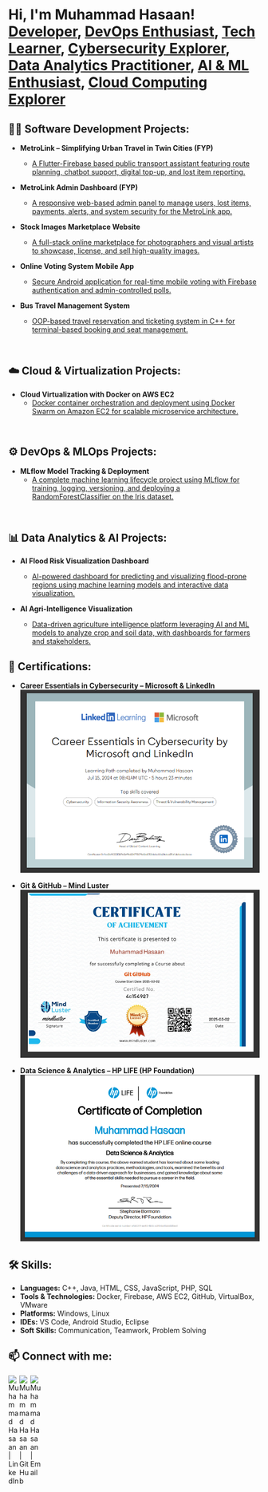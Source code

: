 <h1>Hi, I'm Muhammad Hasaan! <br/>
<a href="mailto:Hassaan70306@gmail.com">Developer</a>, 
<a href="https://www.linkedin.com/in/muhammad-hasaan-dev">DevOps Enthusiast</a>, 
<a href="https://github.com/hasaan1315">Tech Learner</a>, 
<a href="#">Cybersecurity Explorer</a>, 
<a href="#">Data Analytics Practitioner</a>, 
<a href="#">AI & ML Enthusiast</a>, 
<a href="#">Cloud Computing Explorer</a>
</h1>


<h2>👨‍💻 Software Development Projects:</h2>

- <b>MetroLink – Simplifying Urban Travel in Twin Cities (FYP)</b>  
  - <a href="https://github.com/hasaan1315/MetroLink-App" target="_blank">
    A Flutter-Firebase based public transport assistant featuring route planning, chatbot support, digital top-up, and lost item reporting.
    </a>

- <b>MetroLink Admin Dashboard (FYP)</b>  
  - <a href="https://github.com/hasaan1315/MetroLink-Admin-Dashboard" target="_blank">
    A responsive web-based admin panel to manage users, lost items, payments, alerts, and system security for the MetroLink app.
    </a>
    
- <b>Stock Images Marketplace Website</b>  
  - <a href="https://github.com/hasaan1315/Stock-Images-Marketplace-Website" target="_blank">
    A full-stack online marketplace for photographers and visual artists to showcase, license, and sell high-quality images.
    </a>

- <b>Online Voting System Mobile App</b>  
  - <a href="https://github.com/hasaan1315/Online-Voting-System-Mobile-App" target="_blank">
    Secure Android application for real-time mobile voting with Firebase authentication and admin-controlled polls.
    </a>

- <b>Bus Travel Management System</b>  
  - <a href="https://github.com/hasaan1315/Travel-Diaries-Online-Bus-Ticketing-System" target="_blank">
    OOP-based travel reservation and ticketing system in C++ for terminal-based booking and seat management.
    </a>

<br/>

<h2>☁️ Cloud & Virtualization Projects:</h2>

- <b>Cloud Virtualization with Docker on AWS EC2</b>  
  - <a href="https://github.com/hasaan1315/Cloud-Virtualization-with-Docker-on-AWS-EC2" target="_blank">
    Docker container orchestration and deployment using Docker Swarm on Amazon EC2 for scalable microservice architecture.
    </a>

<br/>

<h2>⚙️ DevOps & MLOps Projects:</h2>

- <b>MLflow Model Tracking & Deployment</b>  
  - <a href="https://github.com/hasaan1315/MLflow-Model-Tracking-Deployment-" target="_blank">
    A complete machine learning lifecycle project using MLflow for training, logging, versioning, and deploying a RandomForestClassifier on the Iris dataset.
    </a>  

<br/>

<h2>📊 Data Analytics & AI Projects:</h2>

- <b>AI Flood Risk Visualization Dashboard</b>  
  - <a href="https://github.com/hasaan1315/Hydrolytix/tree/main" target="_blank">
    AI-powered dashboard for predicting and visualizing flood-prone regions using machine learning models and interactive data visualization.
    </a>  

- <b>AI Agri-Intelligence Visualization</b>  
  - <a href="https://github.com/hasaan1315/Hydrolytix-Agri-Intelligence" target="_blank">
    Data-driven agriculture intelligence platform leveraging AI and ML models to analyze crop and soil data, with dashboards for farmers and stakeholders.
    </a>  


<h2>📜 Certifications:</h2>

- **Career Essentials in Cybersecurity – Microsoft & LinkedIn**  
  ![Cybersecurity Certificate](certifications/microsoft-cybersecurity.png)

- **Git & GitHub – Mind Luster**  
  ![Git Certificate](certifications/git-github-mindluster.png)

- **Data Science & Analytics – HP LIFE (HP Foundation)**  
  ![HP Data Science Certificate](certifications/hp-data-science.png)

<h2>🛠 Skills:</h2>

- **Languages:** C++, Java, HTML, CSS, JavaScript, PHP, SQL  
- **Tools & Technologies:** Docker, Firebase, AWS EC2, GitHub, VirtualBox, VMware  
- **Platforms:** Windows, Linux  
- **IDEs:** VS Code, Android Studio, Eclipse  
- **Soft Skills:** Communication, Teamwork, Problem Solving

<h2>📫 Connect with me:</h2>

[<img align="left" alt="Muhammad Hasaan | LinkedIn" width="22px" src="https://cdn.jsdelivr.net/npm/simple-icons@v3/icons/linkedin.svg" />][linkedin]
[<img align="left" alt="Muhammad Hasaan | GitHub" width="22px" src="https://cdn.jsdelivr.net/npm/simple-icons@v3/icons/github.svg" />][github]
[<img align="left" alt="Muhammad Hasaan | Email" width="22px" src="https://cdn.jsdelivr.net/npm/simple-icons@v3/icons/gmail.svg" />][email]

<br/>

[linkedin]: https://www.linkedin.com/in/muhammad-hasaan-dev  
[github]: https://github.com/hasaan1315  
[email]: mailto:Hassaan70306@gmail.com  

